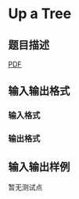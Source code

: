 # Up a Tree

## 题目描述

[problemUrl]: https://uva.onlinejudge.org/index.php?option=com_onlinejudge&Itemid=8&category=448&page=show_problem&problem=4374

[PDF](https://uva.onlinejudge.org/external/15/p1582.pdf)

## 输入输出格式

### 输入格式

### 输出格式

## 输入输出样例

暂无测试点

